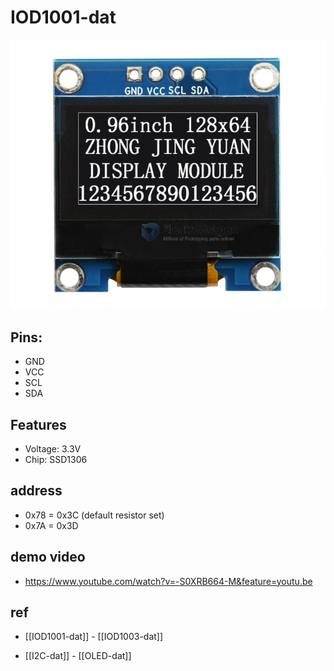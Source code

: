 
# IOD1001-dat 

![](2023-10-11-17-48-53.png)

## Pins:
- GND
- VCC
- SCL
- SDA

## Features 
- Voltage: 3.3V
- Chip: SSD1306 

## address 

- 0x78 = 0x3C (default resistor set)
- 0x7A = 0x3D


## demo video 

- https://www.youtube.com/watch?v=-S0XRB664-M&feature=youtu.be

## ref 

- [[IOD1001-dat]] - [[IOD1003-dat]]

- [[I2C-dat]] - [[OLED-dat]]